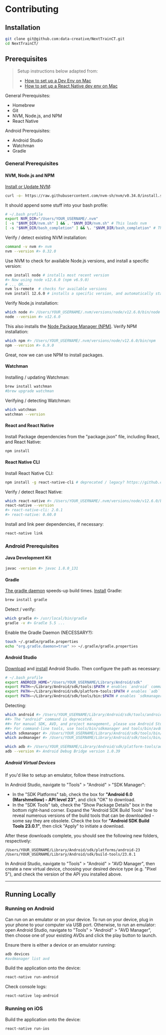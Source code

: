 # Contributing

## Installation

```sh
git clone git@github.com:data-creative/NextTrainCT.git
cd NextTrainCT/
```

## Prerequisites

> Setup instructions below adapted from:
>   + [How to set up a Dev Env on Mac](http://data-creative.info/reference-docs/2015/07/18/how-to-set-up-a-mac-development-environment/)
>   + [How to set up a React Native dev env on Mac](http://data-creative.info/reference-docs/2016/07/22/react-native-android-dev-env-setup-from-scratch/)


General Prerequisites:

  + Homebrew
  + Git
  + NVM, Node.js, and NPM
  + React Native

Android Prerequisites:

  + Android Studio
  + Watchman
  + Gradle

### General Prerequisites

#### NVM, Node.js and NPM

[Install or Update NVM](https://github.com/nvm-sh/nvm#install-script):

``` sh
curl -o- https://raw.githubusercontent.com/nvm-sh/nvm/v0.34.0/install.sh | bash
```

It should append some stuff into your bash profile:

```sh
# ~/.bash_profile
export NVM_DIR="/Users/YOUR_USERNAME/.nvm"
[ -s "$NVM_DIR/nvm.sh" ] && . "$NVM_DIR/nvm.sh" # This loads nvm
[ -s "$NVM_DIR/bash_completion" ] && \. "$NVM_DIR/bash_completion" # This loads nvm bash_completion
```

Verify / detect existing NVM installation:

```sh
command -v nvm #> nvm
nvm --version #> 0.32.0
```

Use NVM to check for available Node.js versions, and install a specific version:

```sh
nvm install node # installs most recent version
#> Now using node v12.6.0 (npm v6.9.0)
# ... OR...
nvm ls-remote  # checks for available versions
nvm install 12.6.0 # installs a specific version, and automatically starts using it
```

Verify Node.js installation:

```sh
which node #> /Users/YOUR_USERNAME/.nvm/versions/node/v12.6.0/bin/node
node --version #> v12.6.0
```

This also installs the [Node Package Manager (NPM)](https://www.npmjs.com/). Verify NPM installation:

```sh
which npm #> /Users/YOUR_USERNAME/.nvm/versions/node/v12.6.0/bin/npm
npm --version #> 6.9.0
```

Great, now we can use NPM to install packages.

#### Watchman

Installing / updating Watchman:

```sh
brew install watchman
#brew upgrade watchman
```

Verifying / detecting Watchman:

```sh
which watchman
watchman --version
```

#### React and React Native

Install Package dependencies from the "package.json" file, including React, and React Native:

```sh
npm install
```

#### React Native CLI

Install React Native CLI:

```sh
npm install -g react-native-cli # deprecated / legacy? https://github.com/react-native-community/cli#about
```

Verify / detect React Native:

```sh
which react-native #> /Users/YOUR_USERNAME/.nvm/versions/node/v12.6.0/bin/react-native
react-native --version
#> react-native-cli: 2.0.1
#> react-native: 0.60.0
```

Install and link peer dependencies, if necessary:

```sh
react-native link
```

### Android Prerequisites

#### Java Development Kit

```sh
javac -version #> javac 1.8.0_131
```

#### Gradle

[The gradle daemon](https://docs.gradle.org/2.9/userguide/gradle_daemon.html) speeds-up build times. [Install](https://docs.gradle.org/current/userguide/installation.html) Gradle:

```sh
brew install gradle
```

Detect / verify:

```sh
which gradle #> /usr/local/bin/gradle
gradle -v #> Gradle 5.5 ...
```

Enable the Gradle Daemon (NECESSARY?):

```sh
touch ~/.gradle/gradle.properties
echo "org.gradle.daemon=true" >> ~/.gradle/gradle.properties
```

#### Android Studio

[Download](https://developer.android.com/studio/index.html) and [install](https://developer.android.com/studio/install.html) Android Studio. Then configure the path as necessary:

```sh
# ~/.bash_profile
export ANDROID_HOME="/Users/YOUR_USERNAME/Library/Android/sdk"
export PATH=~/Library/Android/sdk/tools:$PATH # enables `android` commands (DEPRECATED?)
export PATH=~/Library/Android/sdk/platform-tools:$PATH # enables `adb` commands (DEPRECATED?)
export PATH=~/Library/Android/sdk/tools/bin:$PATH # enables `sdkmanager` and `avdmanager` commands
```

Detecting:

```sh
which android #> /Users/YOUR_USERNAME/Library/Android/sdk/tools/android
##> The "android" command is deprecated.
##> For manual SDK, AVD, and project management, please use Android Studio.
##> For command-line tools, use tools/bin/sdkmanager and tools/bin/avdmanager
which sdkmanager #> /Users/YOUR_USERNAME/Library/Android/sdk/tools/bin/sdkmanager
which avdmanager #> /Users/YOUR_USERNAME/Library/Android/sdk/tools/bin/avdmanager

which adb #> /Users/YOUR_USERNAME/Library/Android/sdk/platform-tools/adb
adb --version #> Android Debug Bridge version 1.0.39
```

##### Android Virtual Devices

If you'd like to setup an emulator, follow these instructions.

In Android Studio, navigate to "Tools" > "Android" > "SDK Manager":

  + In the "SDK Platforms" tab, check the box for **"Android 6.0 (Marshmellow) - API level 23"**, and click "OK" to download.
  + In the "SDK Tools" tab, check the "Show Package Details" box in the bottom right-hand corner. Expand the "Android SDK Build Tools" line to reveal numerous versions of the build tools that can be downloaded - some say they are obsolete. Check the box for **"Android SDK Build Tools 23.0.1"**, then click "Apply" to initiate a download.

After these downloads complete, you should see the following new folders, respectively:

    /Users/YOUR_USERNAME/Library/Android/sdk/platforms/android-23
    /Users/YOUR_USERNAME/Library/Android/sdk/build-tools/23.0.1

In Android Studio, navigate to "Tools" > "Android" > "AVD Manager", then create a new virtual device, choosing your desired device type (e.g. "Pixel 5"), and check the version of the API you installed above.

<hr>

## Running Locally

### Running on Android

Can run on an emulator or on your device. To run on your device, plug in your phone to your computer via USB port. Otherwise, to run an emulator: open Android Studio, navigate to "Tools" > "Android" > "AVD Manager", then choose one of your existing AVDs and click the play button to launch.

Ensure there is either a device or an emulator running:

```sh
adb devices
#avdmanager list avd
```

Build the application onto the device:

```sh
react-native run-android
```

Check console logs:

```sh
react-native log-android
```

### Running on iOS

Build the application onto the device:

```sh
react-native run-ios
```
